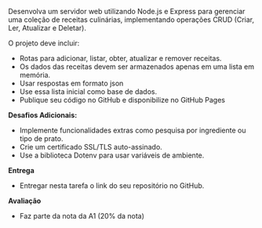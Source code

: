 Desenvolva um servidor web utilizando Node.js e Express para gerenciar uma coleção de receitas culinárias, implementando operações CRUD (Criar, Ler, Atualizar e Deletar).

O projeto deve incluir:

- Rotas para adicionar, listar, obter, atualizar e remover receitas.
- Os dados das receitas devem ser armazenados apenas em uma lista em memória.
- Usar respostas em formato json
- Use essa lista inicial como base de dados.
- Publique seu código no GitHub e disponibilize no GitHub Pages

**Desafios Adicionais:**

- Implemente funcionalidades extras como pesquisa por ingrediente ou tipo de prato.
- Crie um certificado SSL/TLS auto-assinado.
- Use a biblioteca Dotenv para usar variáveis de ambiente.

**Entrega**

 - Entregar nesta tarefa o link do seu repositório no GitHub.

**Avaliação**

 - Faz parte da nota da A1 (20% da nota)